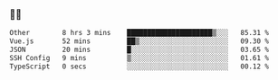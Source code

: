 ### 👨‍💻

<!--START_SECTION:waka-->

```txt
Other        8 hrs 3 mins    █████████████████████▒░░░   85.31 %
Vue.js       52 mins         ██▒░░░░░░░░░░░░░░░░░░░░░░   09.30 %
JSON         20 mins         █░░░░░░░░░░░░░░░░░░░░░░░░   03.65 %
SSH Config   9 mins          ▒░░░░░░░░░░░░░░░░░░░░░░░░   01.61 %
TypeScript   0 secs          ░░░░░░░░░░░░░░░░░░░░░░░░░   00.12 %
```

<!--END_SECTION:waka-->
